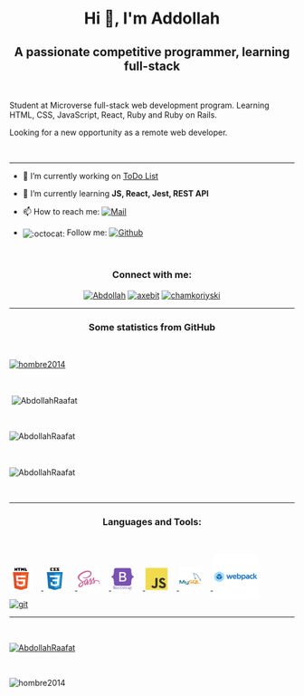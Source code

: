 <h1 align="center">Hi 👋, I'm Addollah</h1>
<h2 align="center">A passionate competitive programmer, learning full-stack</h2></br>
<p>Student at Microverse full-stack web development program. Learning HTML, CSS, JavaScript, React, Ruby and Ruby on Rails.</p>
<p>Looking for a new opportunity as a remote web developer.</p></br>

---

- 🔭 I’m currently working on [ToDo List](https://github.com/AbdollahRaafat/To-Do-List)

- 🌱 I’m currently learning **JS, React, Jest, REST API**

- 📫 How to reach me: <a href="mailto:abdollah.raafat.daif@gmail.com"><img src="https://img.shields.io/badge/Gmail-abdollah.raafat.daif@gmail.com-blue?logo=Gmail&amp;logoColor=red&amp;labelColor=white" alt="Mail" data-canonical-src="https://img.shields.io/badge/Gmail-abdollah.raafat.daif@gmail.com?logo=Gmail&amp;logoColor=red&amp;labelColor=white" style="max-width: 100%;"></a>
-  <img class="emoji" title=":octocat:" alt=":octocat:" src="https://github.githubassets.com/images/icons/emoji/octocat.png" height="20" width="20" align="absmiddle"> Follow me: <a href="https://github.com/AbdollahRaafat"><img src="https://img.shields.io/github/followers/Abdollahraafat?label=Follow%20Me&amp;style=social" alt="Github" data-canonical-src="https://img.shields.io/github/followers/Hombre2014?label=Follow%20Me&amp;style=social" style="max-width: 100%;"></a>

</br>
<h3 align="center">Connect with me:</h3>
<p align="center">
<a href="https://twitter.com/abdollah_raafat" target="blank"><img align="center" src="https://raw.githubusercontent.com/rahuldkjain/github-profile-readme-generator/master/src/images/icons/Social/twitter.svg" alt="Abdollah" height="30" width="40" /></a>
<a href="https://www.linkedin.com/in/abdollah-raafat-886059221/" target="blank"><img align="center" src="https://raw.githubusercontent.com/rahuldkjain/github-profile-readme-generator/master/src/images/icons/Social/linked-in-alt.svg" alt="axebit" height="30" width="40" /></a>
<a href="https://www.hackerrank.com/abdollah_raafat2" target="blank"><img align="center" src="https://raw.githubusercontent.com/rahuldkjain/github-profile-readme-generator/master/src/images/icons/Social/hackerrank.svg" alt="chamkoriyski" height="30" width="40" /></a>
</p>

---
<h3 align="center">Some statistics from GitHub</h3></br>
<p align="left"> <a href="https://github.com/ryo-ma/github-profile-trophy"><img src="https://github-profile-trophy.vercel.app/?username=hombre2014" alt="hombre2014" /></a> </p></br>

<p>&nbsp;<img align="center" src="https://github-readme-stats.vercel.app/api?username=AbdollahRaafat&show_icons=true&locale=en" alt="AbdollahRaafat" /></p></br>

<p><img align="center" src="https://github-readme-streak-stats.herokuapp.com/?user=AbdollahRaafat&" alt="AbdollahRaafat" /></p></br>

<p><img align="center" src="https://github-readme-stats.vercel.app/api/top-langs?username=AbdollahRaafat&show_icons=true&locale=en&layout=compact" alt="AbdollahRaafat" /></p></br>


---

<h3 align="center">Languages and Tools:</h3>
</br>
<p align="left">
  <a href="https://www.w3.org/html/" target="_blank" rel="noreferrer">
    <img src="https://raw.githubusercontent.com/devicons/devicon/master/icons/html5/html5-original-wordmark.svg" alt="html5" width="40" height="40" style="margin-right: 1rem;"/>
  </a>
  <a href="https://www.w3schools.com/css/" target="_blank" rel="noreferrer"> <img src="https://raw.githubusercontent.com/devicons/devicon/master/icons/css3/css3-original-wordmark.svg" alt="css3" width="40" height="40" style="margin-right: 1rem;"/>
  </a>
  <a href="https://sass-lang.com" target="_blank" rel="noreferrer">
    <img src="https://raw.githubusercontent.com/devicons/devicon/master/icons/sass/sass-original.svg" alt="sass" width="40" height="40" style="margin-right: 1rem;"/>
  </a>
  <a href="https://getbootstrap.com" target="_blank" rel="noreferrer">
    <img src="https://raw.githubusercontent.com/devicons/devicon/master/icons/bootstrap/bootstrap-plain-wordmark.svg" alt="bootstrap" width="40" height="40" style="margin-right: 1rem;"/>
  </a>
  <a href="https://developer.mozilla.org/en-US/docs/Web/JavaScript" target="_blank" rel="noreferrer">
    <img src="https://raw.githubusercontent.com/devicons/devicon/master/icons/javascript/javascript-original.svg" alt="javascript" width="40" height="40" style="margin-right: 1rem;"/>
  </a>
  <a href="https://www.mysql.com/" target="_blank" rel="noreferrer">
    <img src="https://raw.githubusercontent.com/devicons/devicon/master/icons/mysql/mysql-original-wordmark.svg" alt="mysql" width="40" height="40" style="margin-right: 1rem;"/>
  </a>
  <a href="https://webpack.js.org" target="_blank" rel="noreferrer">
    <img src="https://raw.githubusercontent.com/devicons/devicon/d00d0969292a6569d45b06d3f350f463a0107b0d/icons/webpack/webpack-original-wordmark.svg" alt="webpack" width="80" height="80" style="margin-right: 1rem; vertical-align: -95% !important;"/>
  </a>
  <a href="https://git-scm.com/" target="_blank" rel="noreferrer">
    <img src="https://www.vectorlogo.zone/logos/git-scm/git-scm-icon.svg" alt="git" width="40" height="40" style="margin-right: 1rem;" />
  </a>
</p>

---

</br>
<p align="left"> <a href="https://twitter.com/abdollah_raafat" target="blank">
<img src="https://img.shields.io/twitter/follow/AbdollahRaafat?logo=twitter&style=for-the-badge" alt="AbdollahRaafat" />
</a>
</p></br>

<p align="left">
<img src="https://komarev.com/ghpvc/?username=AbdollahRaafat&label=Profile%20views&color=0e75b6&style=flat" alt="hombre2014" />
</p>
